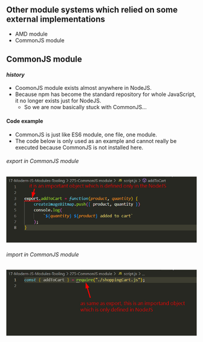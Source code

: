 ## Other module systems which relied on some external implementations

- AMD module
- CommonJS module

## CommonJS module

#### _history_

- CoomonJS module exists almost anywhere in NodeJS.
- Because npm has become the standard repository for whole JavaScript, it no longer exists just for NodeJS.
  - So we are now basically stuck with CommonJS...

#### Code example

- CommonJS is just like ES6 module, one file, one module.
- The code below is only used as an example and cannot really be executed because CommonJS is not installed here.

###### export in CommonJS module

![Alt export in CommonJS](./pic/bandicam%202022-09-15%2013-52-12-128.jpg)

###### import in CommonJS module

![Alt import in CommonJS](./pic/bandicam%202022-09-15%2013-54-04-999.jpg)
